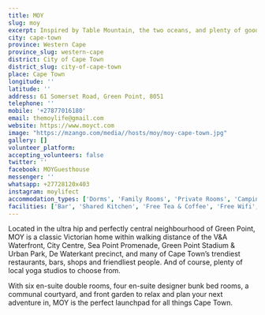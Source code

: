 ```yaml
---
title: MOY
slug: moy
excerpt: Inspired by Table Mountain, the two oceans, and plenty of good yoga in the area, MOY Guesthouse & Backpackers is a calm, comfortable and luxurious accommodation that puts you right in the middle of everything good that Cape Town has to offer.
city: cape-town
province: Western Cape
province_slug: western-cape
district: City of Cape Town
district_slug: city-of-cape-town
place: Cape Town
longitude: ''
latitude: ''
address: 61 Somerset Road, Green Point, 8051
telephone: ''
mobile: '+27877016180'
email: themoylife@gmail.com
website: https://www.moyct.com
image: "https://mzango.com/media//hosts/moy/moy-cape-town.jpg"
gallery: []
volunteer_platform: 
accepting_volunteers: false
twitter: ''
facebook: MOYGuesthouse
messenger: ''
whatsapp: +27728120x403
instagram: moylifect
accommodation_types: ['Dorms', 'Family Rooms', 'Private Rooms', 'Camping']
facilities: ['Bar', 'Shared Kitchen', 'Free Tea & Coffee', 'Free Wifi', 'Free Parking', 'Paid Breakfast', 'Yoga']
---
```

Located in the ultra hip and perfectly central neighbourhood of Green Point, MOY is a classic Victorian home within walking distance of the V&A Waterfront, City Centre, Sea Point Promenade, Green Point Stadium & Urban Park, De Waterkant precinct, and many of Cape Town’s trendiest restaurants, bars, shops and friendliest people. And of course, plenty of local yoga studios to choose from.

With six en-suite double rooms, four en-suite designer bunk bed rooms, a communal courtyard, and front garden to relax and plan your next adventure in, MOY is the perfect launchpad for all things Cape Town.